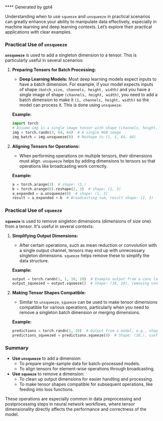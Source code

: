 **** Generated by gpt4


Understanding when to use `squeeze` and `unsqueeze` in practical scenarios can greatly enhance your ability to manipulate data effectively, especially in machine learning and deep learning contexts. Let’s explore their practical applications with clear examples.

### Practical Use of `unsqueeze`

**`unsqueeze`** is used to add a singleton dimension to a tensor. This is particularly useful in several scenarios:

1. **Preparing Tensors for Batch Processing:**
   - **Deep Learning Models:** Most deep learning models expect inputs to have a batch dimension. For example, if your model expects inputs of shape `(batch_size, channels, height, width)` and you have a single image of shape `(channels, height, width)`, you need to add a batch dimension to make it `(1, channels, height, width)` so the model can process it. This is done using `unsqueeze`.
   
   **Example:**
   ```python
   import torch
   # Assume img is a single image tensor with shape (channels, height, width)
   img = torch.randn(3, 64, 64)  # A single RGB image
   img_batch = img.unsqueeze(0)  # Reshape to (1, 3, 64, 64)
   ```

2. **Aligning Tensors for Operations:**
   - When performing operations on multiple tensors, their dimensions must align. `unsqueeze` helps by adding dimensions to tensors so that operations like broadcasting work correctly.
   
   **Example:**
   ```python
   a = torch.arange(3)  # shape: (3,)
   b = torch.arange(6).reshape(2, 3)  # shape: (2, 3)
   a_expanded = a.unsqueeze(0)  # shape: (1, 3)
   result = a_expanded + b  # Broadcasting sum, result shape: (2, 3)
   ```

### Practical Use of `squeeze`

**`squeeze`** is used to remove singleton dimensions (dimensions of size one) from a tensor. It's useful in several contexts:

1. **Simplifying Output Dimensions:**
   - After certain operations, such as mean reduction or convolution with a single output channel, tensors may end up with unnecessary singleton dimensions. `squeeze` helps remove these to simplify the data structure.
   
   **Example:**
   ```python
   output = torch.randn(1, 1, 10, 10)  # Example output from a conv layer
   output_squeezed = output.squeeze()  # Shape: (10, 10), removing unnecessary dimensions
   ```

2. **Making Tensor Shapes Compatible:**
   - Similar to `unsqueeze`, `squeeze` can be used to make tensor dimensions compatible for various operations, particularly when you need to remove a singleton batch dimension or merging dimensions.
   
   **Example:**
   ```python
   predictions = torch.randn(1, 10)  # Output from a model, e.g., shape: (1, 10)
   predictions_squeezed = predictions.squeeze(0)  # Shape: (10,), useful for loss calculations
   ```

### Summary

- **Use `unsqueeze`** to add a dimension:
  - To prepare single-sample data for batch-processed models.
  - To align tensors for element-wise operations through broadcasting.
- **Use `squeeze`** to remove a dimension:
  - To clean up output dimensions for easier handling and processing.
  - To make tensor shapes compatible for subsequent operations, like feeding into loss functions.

These operations are especially common in data preprocessing and postprocessing steps in neural network workflows, where tensor dimensionality directly affects the performance and correctness of the model.